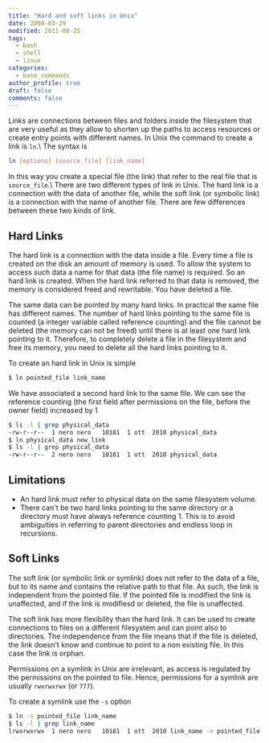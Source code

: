 ```yaml
---
title: "Hard and soft links in Unix"
date: 2008-03-29
modified: 2011-08-25
tags:
  - bash
  - shell
  - linux
categories:
  - base_commands
author_profile: true
draft: false
comments: false
---
```


Links are connections between files and folders inside the filesystem that are very useful as they allow to shorten up the paths to access resources or create entry points with different names. In Unix the command to create a link is `ln`.\\
The syntax is

```bash
ln [options] [source_file] [link_name]
```

In this way you create a special file (the link) that refer to the real file that is `source_file`.\\
There are two different types of link in Unix. The hard link is a connection with the data of another file, while the soft link (or symbolic link) is a connection with the name of another file. There are few differences between these two kinds of link.

## Hard Links

The hard link is a connection with the data inside a file. Every time a file is created on the disk an amount of memory is used. To allow the system to access such data a name for that data (the file name) is required. So an hard link is created. When the hard link referred to that data is removed, the memory is considered freed and rewritable. You have deleted a file.

The same data can be pointed by many hard links. In practical the same file has different names. The number of hard links pointing to the same file is counted (a integer variable called reference counting) and the file cannot be deleted (the memory can not be freed) until there is at least one hard link pointing to it. Therefore, to completely delete a file in the filesystem and free its memory, you need to delete all the hard links pointing to it.

To create an hard link in Unix is simple

```bash
$ ln pointed_file link_name
```

We have associated a second hard link to the same file. We can see the reference counting (the first field after permissions on the file, before the owner field) increased by 1

```bash
$ ls -l | grep physical_data
-rw-r--r--  1 nero nero   10181  1 ott  2010 physical_data
$ ln physical_data new_link
$ ls -l | grep physical_data
-rw-r--r--  2 nero nero   10181  1 ott  2010 physical_data
```

## Limitations

* An hard link must refer to physical data on the same filesystem volume.
* There can't be two hard links pointing to the same directory or a directory must have always reference counting 1. This is to avoid ambiguities in referring to parent directories and endless loop in recursions.

## Soft Links

The soft link (or symbolic link or symlink) does not refer to the data of a file, but to its name and contains the relative path to that file. As such, the link is independent from the pointed file. If the pointed file is modified the link is unaffected, and if the link is modifiesd or deleted, the file is unaffected.

The soft link has more flexibility than the hard link. It can be used to create connections to files on a different filesystem and can point also to directories. The independence from the file means that if the file is deleted, the link doesn't know and continue to point to a non existing file. In this case the link is orphan.

Permissions on a symlink in Unix are irrelevant, as access is regulated by the permissions on the pointed to file. Hence, permissions for a symlink are usually `rwxrwxrwx` (or `777`).

To create a symlink use the `-s` option

```bash
$ ln -s pointed_file link_name
$ ls -l | grep link_name
lrwxrwxrwx  1 nero nero   10181  1 ott  2010 link_name -> pointed_file
```
